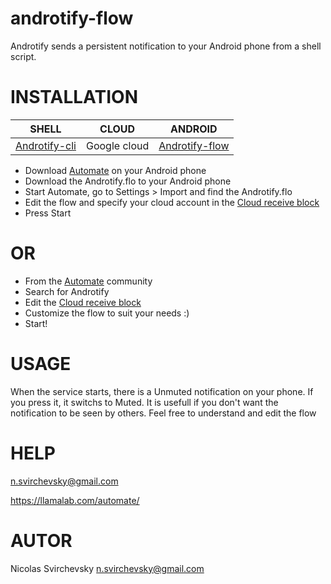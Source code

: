 # androtify-flow
Androtify sends a persistent notification to your Android phone from a shell script.

INSTALLATION
===========
|       SHELL     |     CLOUD    |       ANDROID       |
| --------------- | ------------ | ------------------- |
| [Androtify-cli] | Google cloud |   [Androtify-flow]  |

- Download [Automate] on your Android phone
- Download the Androtify.flo to your Android phone
- Start Automate, go to Settings > Import and find the Androtify.flo
- Edit the flow and specify your cloud account in the [Cloud receive block]
- Press Start

OR
==

- From the [Automate] community
- Search for Androtify
- Edit the [Cloud receive block]
- Customize the flow to suit your needs :)
- Start!

USAGE
=====
When the service starts, there is a Unmuted notification on your phone.
If you press it, it switchs to Muted.
It is usefull if you don't want the notification to be seen by others.
Feel free to understand and edit the flow

HELP
====
n.svirchevsky@gmail.com

https://llamalab.com/automate/

AUTOR
=====
Nicolas Svirchevsky n.svirchevsky@gmail.com

[Automate]: https://play.google.com/store/apps/details?id=com.llamalab.automate
[Androtify-cli]: https://github.com/nsvir/androtify-cli#androtify-cli
[Androtify-flow]: https://github.com/nsvir/androtify-flow#androtify-flow
[Cloud receive block]: https://llamalab.com/automate/doc/block/cloud_message_receive.html

